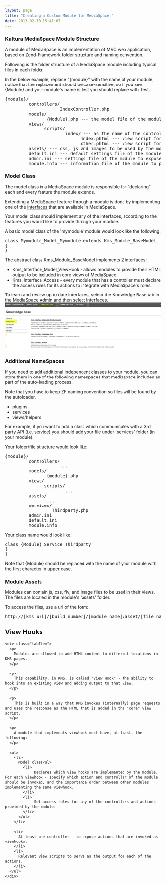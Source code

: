```yaml
---
layout: page
title: "Creating a Custom Module for MediaSpace "
date: 2013-02-10 15:41:07
---
```


<div class="tabItem">
  <h3>
    Kaltura MediaSpace Module Structure
  </h3>
  
  <p>
    A module of MediaSpace is an implementation of MVC web application, based on Zend-Framework folder structure and naming convention.
  </p>
  
  <p>
    Following is the folder structure of a MediaSpace module including typical files in each folder.
  </p>
  
  <p>
    In the below example, replace "{module}" with the name of your module, notice that the replacement should be case-sensitive, so if you see {Module} and your module's name is test you should replace with Test.
  </p>
  
  <pre class="brush: java;fontsize: 100; first-line: 1; ">{module}/
         controllers/
                     IndexController.php
         models/
                {Module}.php --- the model file of the module, without it the module will not be functional at all
         views/
               scripts/
                       index/ --- as the name of the controller we defined
                             index.phtml --- view script for indexAction within IndexController
                             other.phtml --- view script for otherAction within IndexController
         assets/ --- css, js and images to be used by the module.
         default.ini --- default settings file of the module.
         admin.ini --- settings file of the module to expose configuration options in configuration management UI
         module.info --- information file of the module to present data in configuration management UI </pre>
</div>

<div class="tabItem">
  <h3>
    Model Class
  </h3>
  
  <p>
    The model class in a MediaSpace module is responsible for "declaring" each and every feature the module extends.
  </p>
  
  <p>
    Extending a MediaSpace feature through a module is done by implementing one of the <a href="http://debbie.mediaspace.kaltura.com/kb/tab/interfaces">interfaces</a> that are available in MediaSpace.
  </p>
  
  <p>
    Your model class should implement any of the interfaces, according to the features you would like to provide through your module.
  </p>
  
  <p>
    A basic model class of the 'mymodule' module would look like the following:
  </p>
  
  <pre>class Mymodule_Model_Mymodule extends Kms_Module_BaseModel
{
}</pre>
  
  <p>
    The abstract class Kms_Module_BaseModel implements 2 interfaces:
  </p>
  
  <ul>
    <li>
      Kms_Interface_Model_ViewHook - allows modules to provide their HTML output to be included in core views of MediaSpace.
    </li>
    <li>
      Kms_Interface_Access - every module that has a controller must declare the access rules for its actions to integrate with MediaSpace's roles.
    </li>
  </ul>
</div>

<div class="tabItem">
  <div class="tabItem">
    To learn and review up to date interfaces, select the Knowledge Base tab in the MediaSpace Admin and then select Interfaces.<img src="../../assets/986">
  </div>
  
  <h3>
    Additional NameSpaces
  </h3>
  
  <p>
    If you need to add additional independent classes to your module, you can store them in one of the following namespaces that mediaspace includes as part of the auto-loading process.
  </p>
  
  <p>
    Note that you have to keep ZF naming convention so files will be found by the autoloader.
  </p>
  
  <ul>
    <li>
      plugins
    </li>
    <li>
      services
    </li>
    <li>
      views/helpers
    </li>
  </ul>
  
  <p>
    For example, if you want to add a class which communicates with a 3rd party API (i.e. service) you should add your file under 'services' folder (in your module).
  </p>
  
  <p>
    Your folder/file structure would look like:
  </p>
  
  <pre>{module}/
         controllers/
                     ...
         models/
                {module}.php
         views/
               scripts/
                       ...
         assets/
                ...                       
         services/
                  Thirdparty.php
         admin.ini
         default.ini
         module.info</pre>
  
  <p>
    Your class name would look like:
  </p>
  
  <pre>class {Module}_Service_Thirdparty
{
}</pre>
  
  <p>
    Note that {Module} should be replaced with the name of your module with the first character in upper case.
  </p>
</div>

<div class="tabItem">
  <h3>
    Module Assets
  </h3>
  
  <p>
    Modules can contain js, css, flv, and image files to be used in their views. The files are located in the module's 'assets' folder.
  </p>
  
  <p>
    To access the files, use a url of the form:
  </p>
  
  <pre>http://[kms url]/[build number]/[module name]/asset/[file name]</pre>
  
  <div>
    <h2>
      View Hooks
    </h2>
    
    <div class="tabItem">
      <p>
        Modules are allowed to add HTML content to different locations in KMS pages.
      </p>
      
      <p>
        This capability, in KMS, is called "View Hook" - the ability to hook into an existing view and adding output to that view.
      </p>
      
      <p>
        This is built in a way that KMS invokes (internally) page requests and uses the response as the HTML that is added in the "core" view script.
      </p>
      
      <p>
        A module that implements viewhook must have, at least, the following:
      </p>
      
      <ul>
        <li>
          Model class<ul>
            <li>
                 Declares which view hooks are implemented by the module. For each viewhook - specify which action and controller of the module should be invoked, and the importance order between other modules implementing the same viewhook.
            </li>
            <li>
                 Set access rules for any of the controllers and actions provided by the module.
            </li>
          </ul>
        </li>
        
        <li>
          At least one controller - to expose actions that are invoked as viewhooks.
        </li>
        <li>
          Relevant view scripts to serve as the output for each of the actions.
        </li>
      </ul>
    </div>
  </div>
</div>